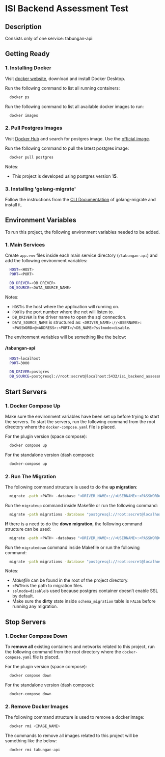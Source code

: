 # ISI Backend Assessment Test

## Description

Consists only of one service: tabungan-api

## Getting Ready

### 1. Installing Docker

Visit [docker website](https://www.docker.com/products/docker-desktop/), download and install Docker Desktop.

Run the following command to list all running containers:

```bash
  docker ps
```

Run the following command to list all available docker images to run:

```bash
  docker images
```

### 2. Pull Postgres Images

Visit [Docker Hub](https://hub.docker.com/) and search for postgres image. Use the [official image](https://hub.docker.com/_/postgres).

Run the following command to pull the latest postgres image:

```bash
  docker pull postgres
```

Notes:

- This project is developed using postgres version **15**.

### 3. Installing 'golang-migrate'

Follow the instructions from the [CLI Documentation](https://github.com/golang-migrate/migrate/tree/master/cmd/migrate) of golang-migrate and install it.

## Environment Variables

To run this project, the following environment variables needed to be added.

### 1. Main Services

Create `app.env` files inside each main service directory (`/tabungan-api`) and add the following environment variables:

```bash
  HOST=<HOST>
  PORT=<PORT>

  DB_DRIVER=<DB_DRIVER>
  DB_SOURCE=<DATA_SOURCE_NAME>
```

Notes:

- `HOST`is the host where the application will running on.
- `PORT`is the port number where the net will listen to.
- `DB_DRIVER` is the driver name to open the sql connection.
- `DATA_SOURCE_NAME` is structured as: `<DRIVER_NAME>://<USERNAME>:<PASSWORD>@<ADDRESS>:<PORT>/<DB_NAME>?sslmode=disable`.

The environment variables will be something like the below:

#### /tabungan-api

```bash
  HOST=localhost
  PORT=3000

  DB_DRIVER=postgres
  DB_SOURCE=postgresql://root:secret@localhost:5432/isi_backend_assessment_test?sslmode=disable
```

## Start Servers

### 1. Docker Compose Up

Make sure the environment variables have been set up before trying to start the servers. To start the servers, run the following command from the root directory where the `docker-compose.yaml` file is placed.

For the plugin version (space compose):

```bash
  docker compose up
```

For the standalone version (dash compose):

```bash
  docker-compose up
```

### 2. Run The Migration

The following command structure is used to do the **up migration**:

```bash
  migrate -path <PATH> -database "<DRIVER_NAME>://<USERNAME>:<PASSWORD>@<ADDRESS>:<PORT>/<DB_NAME>?sslmode=disable" -verbose up
```

Run the `migrateup` command inside Makefile or run the following command:

```bash
  migrate -path migrations -database "postgresql://root:secret@localhost:5432/isi_backend_assessment_test?sslmode=disable" -verbose up
```

**If** there is a need to do the **down migration**, the following command structure can be used:

```bash
  migrate -path <PATH> -database "<DRIVER_NAME>://<USERNAME>:<PASSWORD>@<ADDRESS>:<PORT>/<DB_NAME>?sslmode=disable" -verbose down
```

Run the `migratedown` command inside Makefile or run the following command:

```bash
  migrate -path migrations -database "postgresql://root:secret@localhost:5432/isi_backend_assessment_test?sslmode=disable" -verbose down
```

Notes:

- _Makefile_ can be found in the root of the project directory.
- `<PATH>`is the path to migration files.
- `sslmode=disable`is used because postgres container doesn’t enable SSL by default.
- Make sure the **dirty** state inside `schema_migration` table is `FALSE` before running any migration.

## Stop Servers

### 1. Docker Compose Down

To **remove all** existing containers and networks related to this project, run the following command from the root directory where the `docker-compose.yaml` file is placed.

For the plugin version (space compose):

```bash
  docker compose down
```

For the standalone version (dash compose):

```bash
  docker-compose down
```

### 2. Remove Docker Images

The following command structure is used to remove a docker image:

```bash
  docker rmi <IMAGE_NAME>
```

The commands to remove all images related to this project will be something like the below:

```bash
  docker rmi tabungan-api
```
